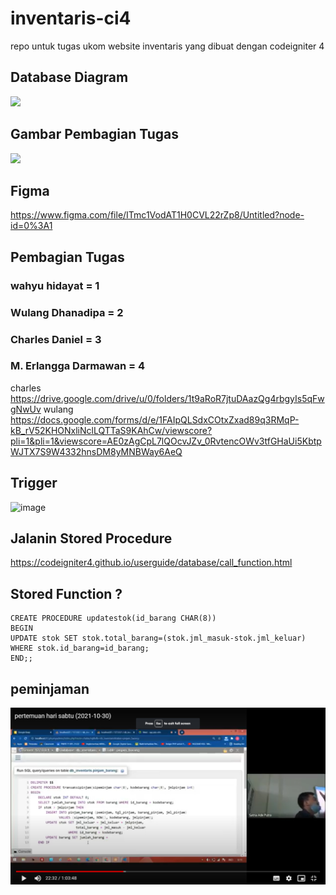 # inventaris-ci4
repo untuk tugas ukom website inventaris yang dibuat dengan codeigniter 4

## Database Diagram
![](https://cdn.discordapp.com/attachments/846580672244219910/905311525282144317/uCJcCv3V2AOFE2KowGEGuXF5wR-1lco9s6w-kvVDt0Ai6dh5Hp_QXQleI39Z-QI8ztf8l6Ejs_cUepow1301-h625.png)

## Gambar Pembagian Tugas
![](https://cdn.discordapp.com/attachments/846580672244219910/905281965568168026/Screenshot_79.png)

## Figma
https://www.figma.com/file/ITmc1VodAT1H0CVL22rZp8/Untitled?node-id=0%3A1

## Pembagian Tugas
### wahyu hidayat = 1
### Wulang Dhanadipa = 2
### Charles Daniel = 3
### M. Erlangga Darmawan = 4

charles
https://drive.google.com/drive/u/0/folders/1t9aRoR7jtuDAazQg4rbgyIs5qFwgNwUv
wulang
https://docs.google.com/forms/d/e/1FAIpQLSdxCOtxZxad89q3RMqP-kB_rV52KHONxliNclLQTTaS9KAhCw/viewscore?pli=1&pli=1&viewscore=AE0zAgCpL7lQOcvJZv_0RvtencOWv3tfGHaUi5KbtpWJTX7S9W4332hnsDM8yMNBWay6AeQ

## Trigger

![image](https://user-images.githubusercontent.com/79314300/141945804-0aef22e9-ace3-46cc-8f06-f33686871e07.png)

## Jalanin Stored Procedure
https://codeigniter4.github.io/userguide/database/call_function.html

## Stored Function ?
```
CREATE PROCEDURE updatestok(id_barang CHAR(8))
BEGIN
UPDATE stok SET stok.total_barang=(stok.jml_masuk-stok.jml_keluar) WHERE stok.id_barang=id_barang;
END;;
```

## peminjaman
![image](https://github.com/erlangga-da/inventaris-ci4/blob/main/Screenshot%20(85).png)
